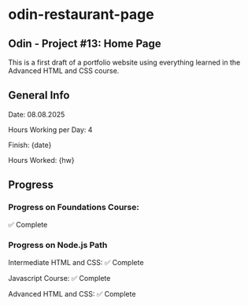 # odin-restaurant-page
## Odin - Project #13: Home Page

This is a first draft of a portfolio website using everything learned in the Advanced HTML and CSS course.

## General Info
Date: 08.08.2025

Hours Working per Day: 4

Finish: {date}

Hours Worked: {hw}

## Progress
### Progress on Foundations Course: 
✅ Complete

### Progress on Node.js Path
Intermediate HTML and CSS: ✅ Complete

Javascript Course: ✅ Complete

Advanced HTML and CSS: ✅ Complete
